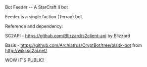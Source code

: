 Bot Feeder -- A StarCraft II bot

Feeder is a single faction (Terran) bot.

Reference and dependency:

SC2API - https://github.com/Blizzard/s2client-api by Blizzard

Basis - https://github.com/Archiatrus/CryptBot/tree/blank-bot from http://wiki.sc2ai.net/

WOW IT'S PUBLIC!

